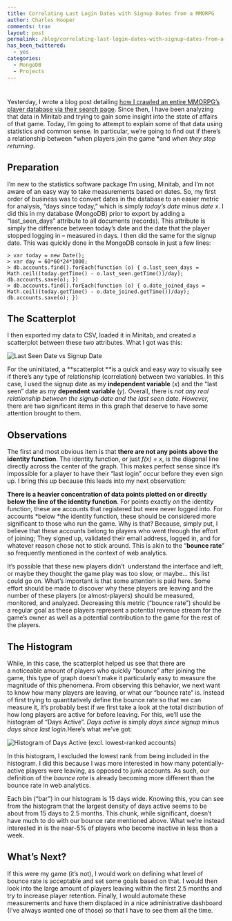 ```yaml
---
title: Correlating Last Login Dates with Signup Dates from a MMORPG
author: Charles Hooper
comments: true
layout: post
permalink: /blog/correlating-last-login-dates-with-signup-dates-from-a-mmorpg/
has_been_twittered:
  - yes
categories:
  - MongoDB
  - Projects
---
```

# 

Yesterday, I wrote a blog post detailing [how I crawled an entire MMORPG’s player database via their search page][1]. Since then, I have been analyzing that data in Minitab and trying to gain some insight into the state of affairs of that game. Today, I’m going to attempt to explain some of that data using statistics and common sense. In particular, we’re going to find out if there’s a relationship between *when players join the game *and *when they stop returning*.

 [1]: http://www.charleshooper.net/blog/screen-scraping-search-results-for-information-retrieval/

## Preparation

I’m new to the statistics software package I’m using, Minitab, and I’m not aware of an easy way to take measurements based on dates. So, my first order of business was to convert dates in the database to an easier metric for analysis, “days since today,” which is simply *today’s date* minus *date x*. I did this in my database (MongoDB) prior to export by adding a “last\_seen\_days” attribute to all documents (records). This attribute is simply the difference between today’s date and the date that the player stopped logging in – measured in days. I then did the same for the signup date. This was quickly done in the MongoDB console in just a few lines:

    > var today = new Date();
    > var day = 60*60*24*1000;
    > db.accounts.find().forEach(function (o) { o.last_seen_days = Math.ceil((today.getTime() - o.last_seen.getTime())/day); db.accounts.save(o); })
    > db.accounts.find().forEach(function (o) { o.date_joined_days = Math.ceil((today.getTime() - o.date_joined.getTime())/day); db.accounts.save(o); })

## The Scatterplot

I then exported my data to CSV, loaded it in Minitab, and created a scatterplot between these two attributes. What I got was this:

![Last Seen Date vs Signup Date][2]

 [2]: http://sub-public.s3.amazonaws.com/cch-i/blogimgs/last_seen_vs_signup.jpg "Last Seen Date vs Signup Date"

For the uninitiated, a **scatterplot **is a quick and easy way to visually see if there’s any type of relationship (correlation) between two variables. In this case, I used the signup date as my **independent variable** (*x*) and the “last seen” date as my **dependent variable** (*y*). Overall, there is *not *any real relationship between the signup date and the last seen date. However*,* there are two significant items in this graph that deserve to have some attention brought to them.

## Observations

The first and most obvious item is that **there are not any points above the identity function**. The identity function, or just *f(x) = x*, is the diagonal line directly across the center of the graph. This makes perfect sense since it’s impossible for a player to have their “last login” occur before they even sign up. I bring this up because this leads into my next observation:

**There is a heavier concentration of data points plotted on or directly below the line of the identity function**. For points exactly *on* the identity function, these are accounts that registered but were never logged into. For accounts *below *the identity function, these should be considered more significant to those who run the game. Why is that? Because, simply put, I believe that these accounts belong to players who went through the effort of joining; They signed up, validated their email address, logged in, and for whatever reason chose not to stick around. This is akin to the “**bounce rate**” so frequently mentioned in the context of web analytics.

It’s possible that these new players didn’t  understand the interface and left, or maybe they thought the game play was too slow, or maybe… this list could go on. What’s important is that some attention is paid here. Some effort should be made to discover why these players are leaving and the number of these players (or almost-players) should be measured, monitored, and analyzed. Decreasing this metric (“bounce rate”) should be a regular goal as these players represent a potential revenue stream for the game’s owner as well as a potential contribution to the game for the rest of the players.

## The Histogram

While, in this case, the scatterplot helped us see that there are a noticeable amount of players who quickly “bounce” after joining the game, this type of graph doesn’t make it particularly easy to measure the magnitude of this phenomena. From observing this behavior, we next want to know how many players are leaving, or what our “bounce rate” is. Instead of first trying to quantitatively define the bounce rate so that we can measure it, it’s probably best if we first take a look at the total distribution of how long players are active for before leaving. For this, we’ll use the histogram of “Days Active”. *Days active* is simply *days since signup* minus *days since last login*.Here’s what we’ve got:

![][3]

 [3]: http://sub-public.s3.amazonaws.com/cch-i/blogimgs/days_active_hist.jpg "Histogram of Days Active (excl. lowest-ranked accounts)"

In this histogram, I excluded the lowest rank from being included in the histogram. I did this because I was more interested in how many potentially-active players were leaving, as opposed to junk accounts. As such, our definition of the *bounce rate* is already becoming more different than the bounce rate in web analytics.

Each bin (“bar”) in our histogram is 15 days wide. Knowing this, you can see from the histogram that the largest density of days active seems to be about from 15 days to 2.5 months. This chunk, while significant, doesn’t have much to do with our bounce rate mentioned above. What we’re instead interested in is the near-5% of players who become inactive in less than a week.

## What’s Next?

If this were my game (it’s not), I would work on defining what level of bounce rate is acceptable and set some goals based on that. I would then look into the large amount of players leaving within the first 2.5 months and try to increase player retention. Finally, I would automate these measurements and have them displaced in a nice administrative dashboard (I’ve always wanted one of those) so that I have to see them all the time.